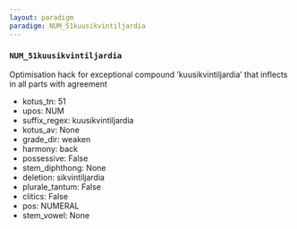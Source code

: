 ```yaml
---
layout: paradigm
paradigm: NUM_51kuusikvintiljardia
---
```

### ` NUM_51kuusikvintiljardia `

Optimisation hack for exceptional compound ’kuusikvintiljardia’ that inflects in all parts with agreement
* kotus_tn: 51
* upos: NUM
* suffix_regex: kuusikvintiljardia
* kotus_av: None
* grade_dir: weaken
* harmony: back
* possessive: False
* stem_diphthong: None
* deletion: sikvintiljardia
* plurale_tantum: False
* clitics: False
* pos: NUMERAL
* stem_vowel: None
